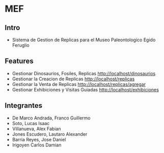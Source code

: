 # MEF

## Intro

* Sistema de Gestion de Replicas para el Museo Paleontologico Egido Feruglio

## Features

* Gestionar Dinosaurios, Fosiles, Replicas <http://localhost/dinosaurios>
* Gestionar la Creacion de Replicas <http://localhost/replicas>
* Gestionar la Venta de Replicas <http://localhost/replicas/agregar>
* Gestionar Exhibiciones y Visitas Guiadas <http://localhost/exhibiciones>

## Integrantes

* De Marco Andrada, Franco Guillermo
* Soto, Lucas Isaac
* Villanueva, Alex Fabian
* Jones Escudero, Lautaro Alexander
* Barria Reyes, Jose Daniel
* Irigoyen Carlos Damian